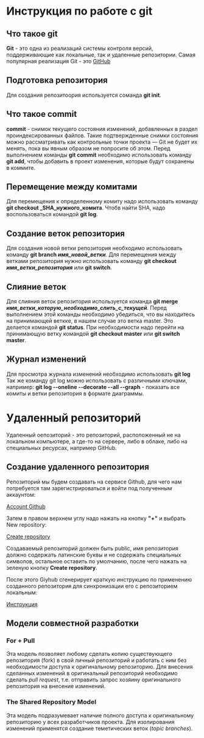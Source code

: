 # Инструкция по работе с git

## Что такое git

**Git** - это одна из реализаций системы контроля версий, поддерживающие как локальные, так и удаленные репозитории.
Самая популярная реализация Git - это [GitHub](https://github.com)

## Подготовка репозитория

Для создания репозитоория используется соманда **git init**.

## Что такое commit

**commit** - снимок текущего состояния изменений, добавленных в раздел проиндексированных файлов. Такие подтвержденные снимки состояния можно рассматривать как контрольные точки проекта — Git не будет их менять, пока вы явным образом не попросите об этом. Перед выполнением команды **git commit** необходимо использовать команду **git add**, чтобы добавить в проект изменения, которые будут сохранены в коммите.

## Перемещение между комитами

Для перемещения к определенному комиту надо использовать команду **git checkout _SHA_нужного_комита**. Чтобв найти SHA, надо воспользоваться командой **git log**.

## Создание веток репозитория

Для создания новой ветки репозитория необходимо использовать команду **git branch _имя_новой_ветки_**.
Для перемещения между ветками репозитория нужно использовать команду **git checkout _имя_ветки_репозитория_** или **git switch**.

## Слияние веток

Для слияния веток репозитория используется команда **git merge _имя_ветки_которую_необходимо_слить_с_текущей_**. Перед выполнением этой команды необходимо убедиться, что вы находитесь на принимающей веткке, в нашем случае это ветка master. Это делается командой **git status**. При необходимости надо перейти на принимающую ветку командой **git checkout master** или **git switch master**.

## Журнал изменений

Для просмотра журнала изменений необходимо использовать **git log**  
Так же команду git log можно использовать с различными ключами, например:
**git log --oneline --decorate --all --graph** - показать все комиты и ветки репозитория в формате диаграммы.

# Удаленный репозиторий

Удаленный оепозиторий - это репозиторий, расположенный не на локальном компьютере, а где-то на сервере, либо в облаке, либо на специальных ресурсах, например GitHub.

## Создание удаленного репозитория

Репозиторий мы будем создавать на сервисе Github, для чего нам потребуется там зарегистрироваться и войти под полученным аккаунтом:

[Account Github](account_github.png)

Затем в правом верхнем углу надо нажать на кнопку **"+"** и выбрать New repository:

[Create repository](Create_repository.png)

Создаваемый репозиторий должен быть public, имя репозитория должно содержать латинские буквы и не содержать специальных символов, остальное оставить по умолчанию, после чего нажать на зеленую кнопку **Create repository**.

После этого Giyhub сгенерирует краткую инструкцию по применению созданного репозитория для синхронизации его с репозиторием локальным:

[Инструкция](inst_rep.png)

## Модели совместной разработки

### For + Pull
Эта модель позволяет любому сделать копию существующего репозитория (fork) в свой личный репозиторий и работать с ним без необходимости доступа к оригинальному репозиторию. Для внесения сделанных изменений в оригинальный репозиторий необходимо сделать *pull request*, т.е. отправить запрос хозяину оригинального репозитория на внесение изменений.

### The Shared Repository Model
Эта модель подразумевает наличие полного доступа к оригинальному репозиторию у всех разработчиков проекта. Для изолирования изменений применятся создание теметических веток (*topic branches*).


